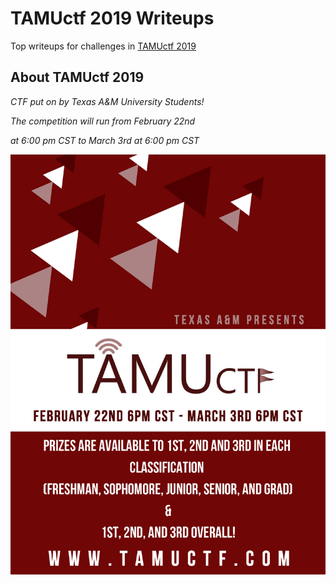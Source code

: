 # TAMUctf 2019 Writeups

Top writeups for challenges in [TAMUctf 2019](https://tamuctf.com/challenges)

## About TAMUctf 2019
	
*CTF put on by Texas A&M University Students!*

*The competition will run from February 22nd*

*at 6:00 pm CST to March 3rd at 6:00 pm CST*

![TAMUctfFlyer.jpg](images/TAMUctfFlyer.jpg)